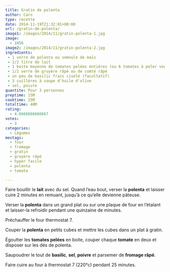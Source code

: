 ```yaml
---
title: Gratin de polenta
author: Caro
type: recette
date: 2014-11-19T21:32:01+00:00
url: /gratin-de-polenta/
image1: /images/2014/11/gratin-polenta-1.jpg
image:
  - 1056
image2: /images/2014/11/gratin-polenta-2.jpg
ingredients:
 - 1 verre de polenta ou semoule de maïs
 - 1/2 litre de lait
 - 1 boite moyenne de tomates pelées entières (ou 6 tomates à peler vous-mêmes, c'est vous qui voyez !)
 - 1/2 verre de gruyère râpé ou de comté râpé
 - un peu de basilic frais ciselé (facultatif)
 - 3 cuillères à soupe d'huile d'olive
 - sel, poivre
quantite: Pour 3 personnes
preptime: 15M
cooktime: 25M
totaltime: 40M
rating:
  - 4.6666666666667
votes:
  - 3
categories:
  - Légumes
mestags:
  - four
  - fromage
  - gratin
  - gruyère râpé
  - hyper facile
  - polenta
  - tomate

---
```

Faire bouillir le **lait** avec du sel. Quand l&rsquo;eau bout, verser la **polenta** et laisser cuire 2 minutes en remuant, jusqu&rsquo;à ce qu&rsquo;elle devienne pâteuse.

Verser la **polenta** dans un grand plat ou sur une plaque de four en l&rsquo;étalant et laisser-la refroidir pendant une quinzaine de minutes.

Préchauffer le four thermostat 7.

Couper la **polenta** en petits cubes et mettre les cubes dans un plat à gratin.

Égoutter les **tomates pelées** en boite, couper chaque **tomate** en deux et disposer sur les dés de polenta.

Saupoudrer le tout de **basilic**, **sel**, **poivre** et parsemer de **fromage râpé**.

Faire cuire au four à thermostat 7 (220°c) pendant 25 minutes.
